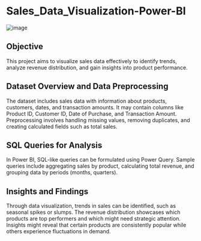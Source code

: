# Sales_Data_Visualization-Power-BI
![image](https://github.com/jatin8570/Sales_Data_Visualization-Power-BI/assets/137681276/546ade03-f996-4944-aaef-9601d487e007)
## Objective
This project aims to visualize sales data effectively to identify trends, analyze revenue distribution, and gain insights into 
product performance.

## Dataset Overview and Data Preprocessing
The dataset includes sales data with information about products, customers, dates, and transaction amounts. It may contain columns like Product ID, Customer ID, Date of Purchase, and Transaction Amount. Preprocessing involves handling missing values, removing duplicates, and creating calculated fields such as total sales.

## SQL Queries for Analysis
In Power BI, SQL-like queries can be formulated using Power Query. Sample queries include aggregating sales by product, calculating total revenue, and grouping data by periods (months, quarters).

## Insights and Findings
Through data visualization, trends in sales can be identified, such as seasonal spikes or slumps. The revenue distribution showcases which products are top performers and which might need strategic attention. Insights might reveal that certain products are consistently popular while others experience fluctuations in demand.
